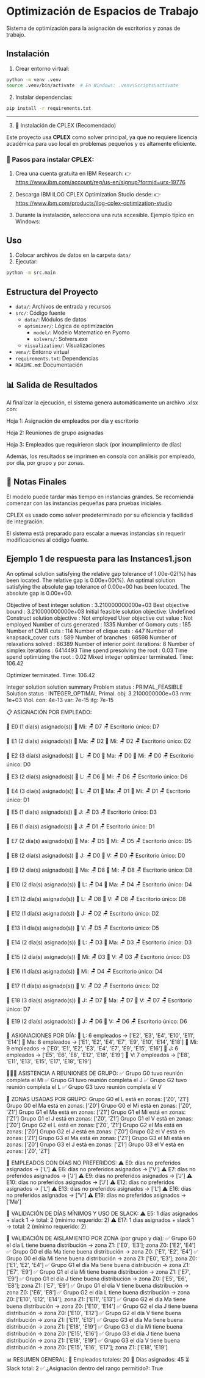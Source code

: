 # Optimización de Espacios de Trabajo

Sistema de optimización para la asignación de escritorios y zonas de trabajo.

## Instalación

1. Crear entorno virtual:
```bash
python -m venv .venv
source .venv/bin/activate  # En Windows: .venv\Scripts\activate
```

2. Instalar dependencias:
```bash
pip install -r requirements.txt
```

---

3. 🧰 Instalación de CPLEX (Recomendado)

Este proyecto usa **CPLEX** como solver principal, ya que no requiere licencia académica para uso local en problemas pequeños y es altamente eficiente.

### 🔽 Pasos para instalar CPLEX:

1. Crea una cuenta gratuita en IBM Research:
   👉 https://www.ibm.com/account/reg/us-en/signup?formid=urx-19776

2. Descarga IBM ILOG CPLEX Optimization Studio desde:
   👉 https://www.ibm.com/products/ilog-cplex-optimization-studio

3. Durante la instalación, selecciona una ruta accesible. Ejemplo típico en Windows:


## Uso

1. Colocar archivos de datos en la carpeta `data/`
2. Ejecutar:
```bash
python -m src.main
```

## Estructura del Proyecto

- `data/`: Archivos de entrada y recursos
- `src/`: Código fuente
  - `data/`: Módulos de datos
  - `optimizer/`: Lógica de optimización
    - `model/`: Modelo Matematico en Pyomo
    - `solvers/`: Solvers.exe
  - `visualization/`: Visualizaciones
- `venv/`: Entorno virtual
- `requirements.txt`: Dependencias
- `README.md`: Documentación

## 📊 Salida de Resultados
Al finalizar la ejecución, el sistema genera automáticamente un archivo .xlsx con:

Hoja 1: Asignación de empleados por día y escritorio

Hoja 2: Reuniones de grupo asignadas

Hoja 3: Empleados que requirieron slack (por incumplimiento de días)

Además, los resultados se imprimen en consola con análisis por empleado, por día, por grupo y por zonas.

## 🧠 Notas Finales
El modelo puede tardar más tiempo en instancias grandes. Se recomienda comenzar con las instancias pequeñas para pruebas iniciales.

CPLEX es usado como solver predeterminado por su eficiencia y facilidad de integración.

El sistema está preparado para escalar a nuevas instancias sin requerir modificaciones al código fuente.

## Ejemplo 1 de respuesta para las Instances1.json

An optimal solution satisfying the relative gap tolerance of 1.00e-02(%) has been located.
The relative gap is 0.00e+00(%).
An optimal solution satisfying the absolute gap tolerance of 0.00e+00 has been located.
The absolute gap is 0.00e+00.

Objective of best integer solution : 3.210000000000e+03
Best objective bound               : 3.210000000000e+03
Initial feasible solution objective: Undefined
Construct solution objective       : Not employed
User objective cut value           : Not employed
Number of cuts generated           : 1335
  Number of Gomory cuts            : 185
  Number of CMIR cuts              : 114
  Number of clique cuts            : 447
  Number of knapsack_cover cuts    : 589
Number of branches                 : 68598
Number of relaxations solved       : 86389
Number of interior point iterations: 8
Number of simplex iterations       : 6414493
Time spend presolving the root     : 0.03
Time spend optimizing the root     : 0.02
Mixed integer optimizer terminated. Time: 106.42

Optimizer terminated. Time: 106.42  


Integer solution solution summary
  Problem status  : PRIMAL_FEASIBLE
  Solution status : INTEGER_OPTIMAL
  Primal.  obj: 3.2100000000e+03    nrm: 1e+03    Viol.  con: 4e-13    var: 7e-15    itg: 7e-15

📋 ASIGNACIÓN POR EMPLEADO:

👤 E0 (1 día(s) asignado(s))
   📆 Mi: 🪑 D7
   🪑 Escritorio único: D7

👤 E1 (2 día(s) asignado(s))
   📆 Ma: 🪑 D2
   📆 Mi: 🪑 D2
   🪑 Escritorio único: D2

👤 E2 (3 día(s) asignado(s))
   📆 L: 🪑 D0
   📆 Ma: 🪑 D0
   📆 Mi: 🪑 D0
   🪑 Escritorio único: D0

👤 E3 (2 día(s) asignado(s))
   📆 L: 🪑 D6
   📆 Mi: 🪑 D6
   🪑 Escritorio único: D6

👤 E4 (3 día(s) asignado(s))
   📆 L: 🪑 D1
   📆 Ma: 🪑 D1
   📆 Mi: 🪑 D1
   🪑 Escritorio único: D1

👤 E5 (1 día(s) asignado(s))
   📆 J: 🪑 D3
   🪑 Escritorio único: D3

👤 E6 (1 día(s) asignado(s))
   📆 J: 🪑 D1
   🪑 Escritorio único: D1

👤 E7 (2 día(s) asignado(s))
   📆 Ma: 🪑 D5
   📆 Mi: 🪑 D5
   🪑 Escritorio único: D5

👤 E8 (2 día(s) asignado(s))
   📆 J: 🪑 D0
   📆 V: 🪑 D0
   🪑 Escritorio único: D0

👤 E9 (2 día(s) asignado(s))
   📆 Ma: 🪑 D8
   📆 Mi: 🪑 D8
   🪑 Escritorio único: D8

👤 E10 (2 día(s) asignado(s))
   📆 L: 🪑 D4
   📆 Ma: 🪑 D4
   🪑 Escritorio único: D4

👤 E11 (2 día(s) asignado(s))
   📆 L: 🪑 D8
   📆 V: 🪑 D8
   🪑 Escritorio único: D8

👤 E12 (1 día(s) asignado(s))
   📆 J: 🪑 D2
   🪑 Escritorio único: D2

👤 E13 (1 día(s) asignado(s))
   📆 V: 🪑 D5
   🪑 Escritorio único: D5

👤 E14 (2 día(s) asignado(s))
   📆 L: 🪑 D3
   📆 Ma: 🪑 D3
   🪑 Escritorio único: D3

👤 E15 (2 día(s) asignado(s))
   📆 Mi: 🪑 D3
   📆 V: 🪑 D3
   🪑 Escritorio único: D3

👤 E16 (1 día(s) asignado(s))
   📆 Mi: 🪑 D4
   🪑 Escritorio único: D4

👤 E17 (1 día(s) asignado(s))
   📆 V: 🪑 D2
   🪑 Escritorio único: D2

👤 E18 (3 día(s) asignado(s))
   📆 J: 🪑 D7
   📆 Ma: 🪑 D7
   📆 V: 🪑 D7
   🪑 Escritorio único: D7

👤 E19 (2 día(s) asignado(s))
   📆 J: 🪑 D6
   📆 V: 🪑 D6
   🪑 Escritorio único: D6

📅 ASIGNACIONES POR DÍA:
📆 L: 6 empleados → ['E2', 'E3', 'E4', 'E10', 'E11', 'E14']
📆 Ma: 8 empleados → ['E1', 'E2', 'E4', 'E7', 'E9', 'E10', 'E14', 'E18']
📆 Mi: 9 empleados → ['E0', 'E1', 'E2', 'E3', 'E4', 'E7', 'E9', 'E15', 'E16']
📆 J: 6 empleados → ['E5', 'E6', 'E8', 'E12', 'E18', 'E19']
📆 V: 7 empleados → ['E8', 'E11', 'E13', 'E15', 'E17', 'E18', 'E19']

🧑‍🤝‍🧑 ASISTENCIA A REUNIONES DE GRUPO:
✅ Grupo G0 tuvo reunión completa el Mi
✅ Grupo G1 tuvo reunión completa el J
✅ Grupo G2 tuvo reunión completa el L
✅ Grupo G3 tuvo reunión completa el V

📍 ZONAS USADAS POR GRUPO:
Grupo G0 el L está en zonas: ['Z0', 'Z1']
Grupo G0 el Ma está en zonas: ['Z0']
Grupo G0 el Mi está en zonas: ['Z0', 'Z1']
Grupo G1 el Ma está en zonas: ['Z1']
Grupo G1 el Mi está en zonas: ['Z1']
Grupo G1 el J está en zonas: ['Z0', 'Z1']
Grupo G1 el V está en zonas: ['Z0']
Grupo G2 el L está en zonas: ['Z0', 'Z1']
Grupo G2 el Ma está en zonas: ['Z0']
Grupo G2 el J está en zonas: ['Z0']
Grupo G2 el V está en zonas: ['Z1']
Grupo G3 el Ma está en zonas: ['Z1']
Grupo G3 el Mi está en zonas: ['Z0']
Grupo G3 el J está en zonas: ['Z1']
Grupo G3 el V está en zonas: ['Z0', 'Z1']

📛 EMPLEADOS CON DÍAS NO PREFERIDOS:
⚠️ E0: días no preferidos asignados → ['L']
⚠️ E6: días no preferidos asignados → ['V']
⚠️ E7: días no preferidos asignados → ['J']
⚠️ E9: días no preferidos asignados → ['J']
⚠️ E10: días no preferidos asignados → ['J']
⚠️ E12: días no preferidos asignados → ['L']
⚠️ E13: días no preferidos asignados → ['L']
⚠️ E16: días no preferidos asignados → ['V']
⚠️ E19: días no preferidos asignados → ['Ma']

🧾 VALIDACIÓN DE DÍAS MÍNIMOS Y USO DE SLACK:
⚠️ E5: 1 días asignados + slack 1 → total: 2 (mínimo requerido: 2)
⚠️ E17: 1 días asignados + slack 1 → total: 2 (mínimo requerido: 2)

🚨 VALIDACIÓN DE AISLAMIENTO POR ZONA (por grupo y día):
✅ Grupo G0 el día L tiene buena distribución → zona Z1: ['E0', 'E3']; zona Z0: ['E2', 'E4']
✅ Grupo G0 el día Ma tiene buena distribución → zona Z0: ['E1', 'E2', 'E4']
✅ Grupo G0 el día Mi tiene buena distribución → zona Z1: ['E0', 'E3']; zona Z0: ['E1', 'E2', 'E4']
✅ Grupo G1 el día Ma tiene buena distribución → zona Z1: ['E7', 'E9']
✅ Grupo G1 el día Mi tiene buena distribución → zona Z1: ['E7', 'E9']
✅ Grupo G1 el día J tiene buena distribución → zona Z0: ['E5', 'E6', 'E8']; zona Z1: ['E7', 'E9']
✅ Grupo G1 el día V tiene buena distribución → zona Z0: ['E6', 'E8']
✅ Grupo G2 el día L tiene buena distribución → zona Z0: ['E10', 'E12', 'E14']; zona Z1: ['E11', 'E13']
✅ Grupo G2 el día Ma tiene buena distribución → zona Z0: ['E10', 'E14']
✅ Grupo G2 el día J tiene buena distribución → zona Z0: ['E10', 'E12']
✅ Grupo G2 el día V tiene buena distribución → zona Z1: ['E11', 'E13']
✅ Grupo G3 el día Ma tiene buena distribución → zona Z1: ['E18', 'E19']
✅ Grupo G3 el día Mi tiene buena distribución → zona Z0: ['E15', 'E16']
✅ Grupo G3 el día J tiene buena distribución → zona Z1: ['E18', 'E19']
✅ Grupo G3 el día V tiene buena distribución → zona Z0: ['E15', 'E16', 'E17']; zona Z1: ['E18', 'E19']

📊 RESUMEN GENERAL:
👥 Empleados totales: 20
📆 Días asignados: 45
⏳ Slack total: 2
✅ ¿Asignación dentro del rango permitido?: True